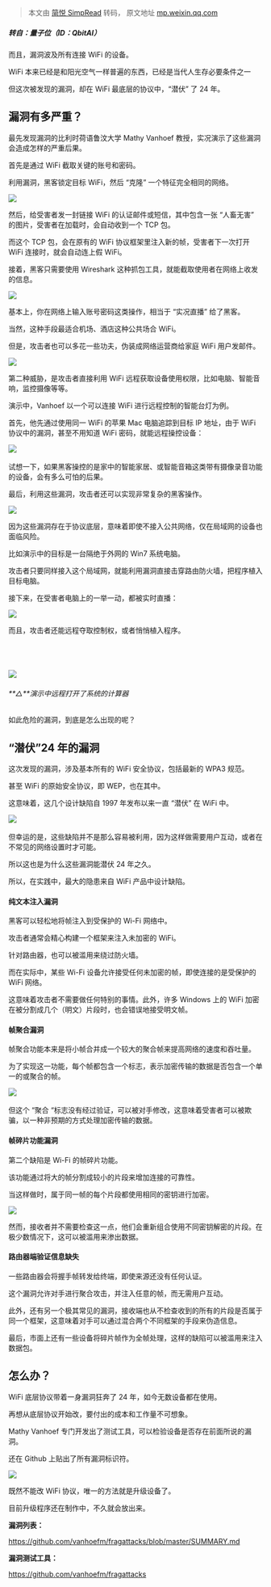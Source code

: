 > 本文由 [简悦 SimpRead](http://ksria.com/simpread/) 转码， 原文地址 [mp.weixin.qq.com](https://mp.weixin.qq.com/s?__biz=MjM5OTY0NTY1Mg==&mid=2650185018&idx=1&sn=b3ce1630fe868efdf4531661f342881f&chksm=bf3a6581884dec97bfe05b981eac66f281b4af764c598e56e95c465f5e70f4c71d18536d997a&scene=21#wechat_redirect)

##### 转自：量子位（ID：QbitAI）

而且，漏洞波及所有连接 WiFi 的设备。

WiFi 本来已经是和阳光空气一样普遍的东西，已经是当代人生存必要条件之一

但这次被发现的漏洞，却在 WiFi 最底层的协议中，“潜伏” 了 24 年。

漏洞有多严重？
-------

最先发现漏洞的比利时荷语鲁汶大学 Mathy Vanhoef 教授，实况演示了这些漏洞会造成怎样的严重后果。

首先是通过 WiFi 截取关键的账号和密码。

利用漏洞，黑客锁定目标 WiFi，然后 “克隆” 一个特征完全相同的网络。

![](https://mmbiz.qpic.cn/mmbiz_png/YicUhk5aAGtCNnmj7eyn1coXlBNnwtAacBdXzrBT3Sg4P8UJ22EAdlZ0cHFnfONA6M7eG822FTBEqyq5Ik76qEw/640?wx_fmt=png)

然后，给受害者发一封链接 WiFi 的认证邮件或短信，其中包含一张 “人畜无害” 的图片，受害者在加载时，会自动收到一个 TCP 包。

而这个 TCP 包，会在原有的 WiFi 协议框架里注入新的帧，受害者下一次打开 WiFi 连接时，就会自动连上假 WiFi。

接着，黑客只需要使用 Wireshark 这种抓包工具，就能截取使用者在网络上收发的信息。

![](https://mmbiz.qpic.cn/mmbiz_png/YicUhk5aAGtCNnmj7eyn1coXlBNnwtAacwicD75icPs8EdAozLsarxS5VABZvohiatqt8nutiaV6lp6ibrlB3ucMoCBA/640?wx_fmt=png)

基本上，你在网络上输入账号密码这类操作，相当于 “实况直播” 给了黑客。

当然，这种手段最适合机场、酒店这种公共场合 WiFi。

但是，攻击者也可以多花一些功夫，伪装成网络运营商给家庭 WiFi 用户发邮件。

![](https://mmbiz.qpic.cn/mmbiz_jpg/YicUhk5aAGtCNnmj7eyn1coXlBNnwtAacdeInticMDr8fEXlJFN1Vz2jR1vBwMicOUsw2pBRJXtXDndMNPRMNh1zQ/640?wx_fmt=jpeg)

第二种威胁，是攻击者直接利用 WiFi 远程获取设备使用权限，比如电脑、智能音响，监控摄像等等。

演示中，Vanhoef 以一个可以连接 WiFi 进行远程控制的智能台灯为例。

首先，他先通过使用同一 WiFi 的苹果 Mac 电脑追踪到目标 IP 地址，由于 WiFi 协议中的漏洞，甚至不用知道 WiFi 密码，就能远程操控设备：

‍![](https://mmbiz.qpic.cn/mmbiz_gif/YicUhk5aAGtCNnmj7eyn1coXlBNnwtAacbCFjCv4RJszFPawEzQpOO4Ha1OibpmEg6FPj8y6PgkXuEZG52nWGicrg/640?wx_fmt=gif)

试想一下，如果黑客操控的是家中的智能家居、或智能音箱这类带有摄像录音功能的设备，会有多么可怕的后果。

最后，利用这些漏洞，攻击者还可以实现非常复杂的黑客操作。

![](https://mmbiz.qpic.cn/mmbiz_png/YicUhk5aAGtCNnmj7eyn1coXlBNnwtAacm2B0QklcyR0A9yfhjk0ZRU4BLzFoIeKgp8975eWFcpE2MWOicyIyMbQ/640?wx_fmt=png)

因为这些漏洞存在于协议底层，意味着即使不接入公共网络，仅在局域网的设备也面临风险。

比如演示中的目标是一台隔绝于外网的 Win7 系统电脑。

攻击者只要同样接入这个局域网，就能利用漏洞直接击穿路由防火墙，把程序植入目标电脑。

接下来，在受害者电脑上的一举一动，都被实时直播：

![](https://mmbiz.qpic.cn/mmbiz_gif/YicUhk5aAGtCNnmj7eyn1coXlBNnwtAac77UibKsNs5EBaAYtMlFMTPlD0gLBQYWGGB5K9SRxSvfCoBS5o4tzXFw/640?wx_fmt=gif)

而且，攻击者还能远程夺取控制权，或者悄悄植入程序。

###### ‍

![](https://mmbiz.qpic.cn/mmbiz_gif/YicUhk5aAGtCNnmj7eyn1coXlBNnwtAacxxJ9E6IP1pL6cNibVRbX8QSia6ZeAqTicDKHxU1v0Hwgq6NYZiaN1ppo4Q/640?wx_fmt=gif)

###### **△**演示中远程打开了系统的计算器  

如此危险的漏洞，到底是怎么出现的呢？

“潜伏”24 年的漏洞
-----------

这次发现的漏洞，涉及基本所有的 WiFi 安全协议，包括最新的 WPA3 规范。

甚至 WiFi 的原始安全协议，即 WEP，也在其中。

这意味着，这几个设计缺陷自 1997 年发布以来一直 “潜伏” 在 WiFi 中。

‍![](https://mmbiz.qpic.cn/mmbiz_jpg/YicUhk5aAGtCNnmj7eyn1coXlBNnwtAacHkEv79cFpemDTwx3YpIp4v4Yl7Uw1rcv4MJSozFgp8RD5oqBXWh2Xg/640?wx_fmt=jpeg)‍

但幸运的是，这些缺陷并不是那么容易被利用，因为这样做需要用户互动，或者在不常见的网络设置时才可能。

所以这也是为什么这些漏洞能潜伏 24 年之久。

所以，在实践中，最大的隐患来自 WiFi 产品中设计缺陷。

#### 纯文本注入漏洞

黑客可以轻松地将帧注入到受保护的 Wi-Fi 网络中。

攻击者通常会精心构建一个框架来注入未加密的 WiFi。

针对路由器，也可以被滥用来绕过防火墙。

而在实际中，某些 Wi-Fi 设备允许接受任何未加密的帧，即使连接的是受保护的 WiFi 网络。

这意味着攻击者不需要做任何特别的事情。此外，许多 Windows 上的 WiFi 加密在被分割成几个（明文）片段时，也会错误地接受明文帧。

#### 帧聚合漏洞

帧聚合功能本来是将小帧合并成一个较大的聚合帧来提高网络的速度和吞吐量。

为了实现这一功能，每个帧都包含一个标志，表示加密传输的数据是否包含一个单一的或聚合的帧。

‍![](https://mmbiz.qpic.cn/mmbiz_png/YicUhk5aAGtCNnmj7eyn1coXlBNnwtAacchTPX3Ab6NHAxhYLDqrURGPpNTydygFibKia9OibrSmagWUlDbayVJvLA/640?wx_fmt=png)‍

‍但这个 “聚合 “标志没有经过验证，可以被对手修改，这意味着受害者可以被欺骗，以一种非预期的方式处理加密传输的数据。

#### 帧碎片功能漏洞

第二个缺陷是 Wi-Fi 的帧碎片功能。

该功能通过将大的帧分割成较小的片段来增加连接的可靠性。‍

‍当这样做时，属于同一帧的每个片段都使用相同的密钥进行加密。

![](https://mmbiz.qpic.cn/mmbiz_png/YicUhk5aAGtCNnmj7eyn1coXlBNnwtAacia1GKuqXlfcFwg6umzricUGtEZUmkGVAuAAzEUYbbILUBXTdkaaLwHdg/640?wx_fmt=png)

然而，接收者并不需要检查这一点，他们会重新组合使用不同密钥解密的片段。在极少数情况下，这可以被滥用来渗出数据。

#### 路由器端验证信息缺失

一些路由器会将握手帧转发给终端，即使来源还没有任何认证。

这个漏洞允许对手进行聚合攻击，并注入任意的帧，而无需用户互动。

此外，还有另一个极其常见的漏洞，接收端也从不检查收到的所有的片段是否属于同一个框架，这意味着对手可以通过混合两个不同框架的手段来伪造信息。

最后，市面上还有一些设备将碎片帧作为全帧处理，这样的缺陷可以被滥用来注入数据包。

怎么办？
----

WiFi 底层协议带着一身漏洞狂奔了 24 年，如今无数设备都在使用。

再想从底层协议开始改，要付出的成本和工作量不可想象。

Mathy Vanhoef 专门开发出了测试工具，可以检验设备是否存在前面所说的漏洞。

还在 Github 上贴出了所有漏洞标识符。

![](https://mmbiz.qpic.cn/mmbiz_png/YicUhk5aAGtCNnmj7eyn1coXlBNnwtAacYGBHweptxzod2LbqGmuCrL4Cf8EOeqYJy53Eoag0WfYvk9rjUKpgSA/640?wx_fmt=png)

既然不能改 WiFi 协议，唯一的方法就是升级设备了。

目前升级程序还在制作中，不久就会放出来。

**漏洞列表：**

https://github.com/vanhoefm/fragattacks/blob/master/SUMMARY.md

**漏洞测试工具：**

https://github.com/vanhoefm/fragattacks
